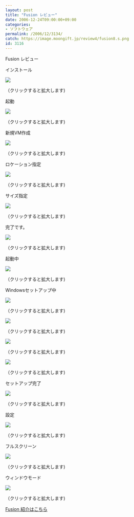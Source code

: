 ```yaml
---
layout: post
title: "Fusion レビュー"
date: 2006-12-24T09:00:00+09:00
categories:
- ソフトウェア
permalink: /2006/12/3134/
catch: https://image.moongift.jp/review4/fusion8.s.png
id: 3116
---
```

Fusion レビュー  
<!--more-->

インストール

  

[![](https://image.moongift.jp/review4/fusion1.s.png)](https://image.moongift.jp/review4/fusion1.png)  
  
（クリックすると拡大します)

  

起動

  

[![](https://image.moongift.jp/review4/fusion2.s.png)](https://image.moongift.jp/review4/fusion2.png)  
  
（クリックすると拡大します)

  

新規VM作成

  

[![](https://image.moongift.jp/review4/fusion3.s.png)](https://image.moongift.jp/review4/fusion3.png)  
  
（クリックすると拡大します)

  

ロケーション指定

  

[![](https://image.moongift.jp/review4/fusion4.s.png)](https://image.moongift.jp/review4/fusion4.png)  
  
（クリックすると拡大します)

  

サイズ指定

  

[![](https://image.moongift.jp/review4/fusion5.s.png)](https://image.moongift.jp/review4/fusion5.png)  
  
（クリックすると拡大します)

  

完了です。

  

[![](https://image.moongift.jp/review4/fusion6.s.png)](https://image.moongift.jp/review4/fusion6.png)  
  
（クリックすると拡大します)

  

起動中

  

[![](https://image.moongift.jp/review4/fusion7.s.png)](https://image.moongift.jp/review4/fusion7.png)  
  
（クリックすると拡大します)

  

Windowsセットアップ中

  

[![](https://image.moongift.jp/review4/fusion8.s.png)](https://image.moongift.jp/review4/fusion8.png)  
  
（クリックすると拡大します)

  

[![](https://image.moongift.jp/review4/fusion9.s.png)](https://image.moongift.jp/review4/fusion9.png)  
  
（クリックすると拡大します)

  

[![](https://image.moongift.jp/review4/fusion11.s.png)](https://image.moongift.jp/review4/fusion11.png)  
  
（クリックすると拡大します)

  

[![](https://image.moongift.jp/review4/fusion12.s.png)](https://image.moongift.jp/review4/fusion12.png)  
  
（クリックすると拡大します)

  

セットアップ完了

  

[![](https://image.moongift.jp/review4/fusion13.s.png)](https://image.moongift.jp/review4/fusion13.png)  
  
（クリックすると拡大します)

  

設定

  

[![](https://image.moongift.jp/review4/fusion14.s.png)](https://image.moongift.jp/review4/fusion14.png)  
  
（クリックすると拡大します)

  

フルスクリーン

  

[![](https://image.moongift.jp/review4/fusion15.s.png)](https://image.moongift.jp/review4/fusion15.png)  
  
（クリックすると拡大します)

  

ウィンドウモード

  

[![](https://image.moongift.jp/review4/fusion16.s.png)](https://image.moongift.jp/review4/fusion16.png)  
  
（クリックすると拡大します)

  

[Fusion 紹介はこちら](http://fw.moongift.jp/intro/i-3133.html)

